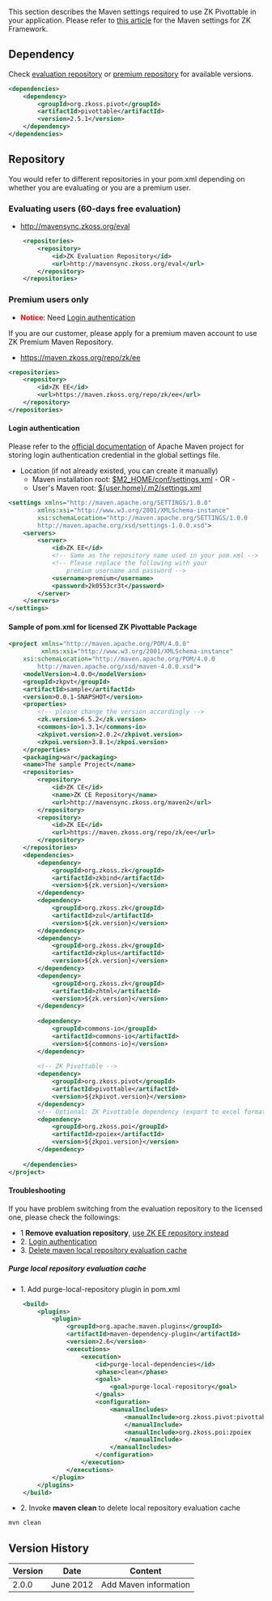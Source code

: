

This section describes the Maven settings required to use ZK Pivottable
in your application. Please refer to [this article]({{site.baseurl}}/zk_installation_guide/maven_setup)
for the Maven settings for ZK Framework.

## Dependency

Check [evaluation repository](https://mavensync.zkoss.org/eval/org/zkoss/pivot/pivottable/)
or [premium repository](https://maven.zkoss.org/repo/zk/ee/org/zkoss/pivot/pivottable/)
for available versions.

```xml
<dependencies>  
    <dependency>
        <groupId>org.zkoss.pivot</groupId>
        <artifactId>pivottable</artifactId>
        <version>2.5.1</version>
    </dependency>
</dependencies> 
```

## Repository

You would refer to different repositories in your pom.xml depending on
whether you are evaluating or you are a premium user.

### Evaluating users (60-days free evaluation)

- <http://mavensync.zkoss.org/eval>

```xml
    <repositories>
        <repository>
            <id>ZK Evaluation Repository</id>
            <url>http://mavensync.zkoss.org/eval</url>
        </repository>
    </repositories>
```

### Premium users only

- <span style="color:red">**Notice**</span>: Need [Login authentication]({{site.baseurl}}/zk_pivottable_essentials/using_maven#Login_authentication)

  
If you are our customer, please apply for a premium maven account to use
ZK Premium Maven Repository.

- <https://maven.zkoss.org/repo/zk/ee>

```xml
<repositories>
    <repository>
        <id>ZK EE</id>
        <url>https://maven.zkoss.org/repo/zk/ee</url>
    </repository>
</repositories>
```

#### Login authentication

Please refer to the [official documentation](http://maven.apache.org/settings.html#Servers) of Apache
Maven project for storing login authentication credential in the global
settings file.

- Location (if not already existed, you can create it manually)
  - Maven installation root: <u>\$M2_HOME/conf/settings.xml</u> - OR -
  - User's Maven root: <u>\${user.home}/.m2/settings.xml</u>

```xml
<settings xmlns="http://maven.apache.org/SETTINGS/1.0.0"
        xmlns:xsi="http://www.w3.org/2001/XMLSchema-instance"
        xsi:schemaLocation="http://maven.apache.org/SETTINGS/1.0.0
        http://maven.apache.org/xsd/settings-1.0.0.xsd">
    <servers>
        <server>
            <id>ZK EE</id>
            <!-- Same as the repository name used in your pom.xml -->
            <!-- Please replace the following with your 
                premium username and password -->
            <username>premium</username>
            <password>2k0553cr3t</password>
        </server>
    </servers>
</settings>
```

#### Sample of pom.xml for licensed ZK Pivottable Package

```xml
<project xmlns="http://maven.apache.org/POM/4.0.0" 
         xmlns:xsi="http://www.w3.org/2001/XMLSchema-instance"
    xsi:schemaLocation="http://maven.apache.org/POM/4.0.0 
        http://maven.apache.org/xsd/maven-4.0.0.xsd">
    <modelVersion>4.0.0</modelVersion>
    <groupId>zkpvt</groupId>
    <artifactId>sample</artifactId>
    <version>0.0.1-SNAPSHOT</version>
    <properties>
        <!-- please change the version accordingly -->
        <zk.version>6.5.2</zk.version>
        <commons-io>1.3.1</commons-io>
        <zkpivot.version>2.0.2</zkpivot.version>
        <zkpoi.version>3.8.1</zkpoi.version>
    </properties>
    <packaging>war</packaging>
    <name>The sample Project</name>
    <repositories>
        <repository>
            <id>ZK CE</id>
            <name>ZK CE Repository</name>
            <url>http://mavensync.zkoss.org/maven2</url>
        </repository>
        <repository>
            <id>ZK EE</id>
            <url>https://maven.zkoss.org/repo/zk/ee</url>
        </repository>
    </repositories>
    <dependencies>
        <dependency>
            <groupId>org.zkoss.zk</groupId>
            <artifactId>zkbind</artifactId>
            <version>${zk.version}</version>
        </dependency>
        <dependency>
            <groupId>org.zkoss.zk</groupId>
            <artifactId>zul</artifactId>
            <version>${zk.version}</version>
        </dependency>
        <dependency>
            <groupId>org.zkoss.zk</groupId>
            <artifactId>zkplus</artifactId>
            <version>${zk.version}</version>
        </dependency>
        <dependency>
            <groupId>org.zkoss.zk</groupId>
            <artifactId>zhtml</artifactId>
            <version>${zk.version}</version>
        </dependency>
        
        <dependency>
            <groupId>commons-io</groupId>
            <artifactId>commons-io</artifactId>
            <version>${commons-io}</version>
        </dependency>
        
        <!-- ZK Pivottable -->
        <dependency>
            <groupId>org.zkoss.pivot</groupId>
            <artifactId>pivottable</artifactId>
            <version>${zkpivot.version}</version>
        </dependency>
        <!-- Optional: ZK Pivottable dependency (export to excel format) -->
        <dependency>
            <groupId>org.zkoss.poi</groupId>
            <artifactId>zpoiex</artifactId>
            <version>${zkpoi.version}</version>
        </dependency>
        
    </dependencies>
</project>
```

#### Troubleshooting

If you have problem switching from the evaluation repository to the
licensed one, please check the followings:

- 1 **Remove evaluation repository**, [use ZK EE repository instead]({{site.baseurl}}/zk_pivottable_essentials/using_maven#Repository)
- 2\. [Login authentication]({{site.baseurl}}/zk_pivottable_essentials/using_maven#Login_authentication)
- 3\. [Delete maven local repository evaluation cache]({{site.baseurl}}/zk_pivottable_essentials/using_maven#Purge_local_repository_evaluation_cache)

##### Purge local repository evaluation cache

- 1\. Add purge-local-repository plugin in pom.xml

```xml
    <build>
        <plugins>
            <plugin>
                <groupId>org.apache.maven.plugins</groupId>
                <artifactId>maven-dependency-plugin</artifactId>
                <version>2.6</version>
                <executions>
                    <execution>
                        <id>purge-local-dependencies</id>
                        <phase>clean</phase>
                        <goals>
                            <goal>purge-local-repository</goal>
                        </goals>
                        <configuration>
                            <manualIncludes>
                                <manualInclude>org.zkoss.pivot:pivottable
                                </manualInclude>
                                <manualInclude>org.zkoss.poi:zpoiex
                                </manualInclude>
                            </manualIncludes>
                        </configuration>
                    </execution>
                </executions>
            </plugin>
        </plugins>
    </build>
```

- 2\. Invoke **maven clean** to delete local repository evaluation cache

```xml
mvn clean
```

## Version History

| Version | Date      | Content               |
|---------|-----------|-----------------------|
| 2.0.0   | June 2012 | Add Maven information |

